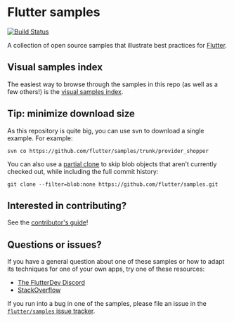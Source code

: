 # Flutter samples

[![Build Status](https://github.com/flutter/samples/workflows/Main%20Branch%20CI/badge.svg)](https://github.com/flutter/samples/actions?workflow=Main%20Branch%20CI)

A collection of open source samples that illustrate best practices for
[Flutter](https://flutter.dev).

## Visual samples index

The easiest way to browse through the samples in this repo (as well as a few others!)
is the [visual samples index](https://flutter.github.io/samples).

## Tip: minimize download size

As this repository is quite big, you can use svn to download a single example.
For example:

```
svn co https://github.com/flutter/samples/trunk/provider_shopper
```

You can also use a
[partial clone](https://github.blog/2020-12-21-get-up-to-speed-with-partial-clone-and-shallow-clone/)
to skip blob objects that aren't currently checked out,
while including the full commit history:

```
git clone --filter=blob:none https://github.com/flutter/samples.git
```

## Interested in contributing?

See the [contributor's guide](CONTRIBUTING.md)!

## Questions or issues?

If you have a general question about one of these samples or how to adapt its
techniques for one of your own apps, try one of these resources:

* [The FlutterDev Discord](https://discord.gg/rflutterdev)
* [StackOverflow](https://stackoverflow.com/questions/tagged/flutter)

If you run into a bug in one of the samples, please file an issue in the
[`flutter/samples` issue tracker](https://github.com/flutter/samples/issues).

